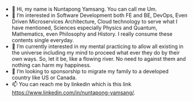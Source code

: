 - 👋 Hi, my name is Nuntapong Yamsang. You can call me Um.
- 👀 I’m interested in Software Development both FE and BE, DevOps, Even Driven Microservices Architecture, Cloud technology to serve what I have mentioned, Sciences especially Physics and Quantum, Mathematics, even Philosophy and History. I really consume these contents single everyday.
- 🌱 I’m currently interested in my mental practicing to allow all existing in the universe including my mind to proceed what ever they do by their own ways. So, let it be, like a flowing river. No need to against them and nothing can harm my happiness.
- 💞️ I’m looking to sponsorship to migrate my family to a developed country like US or Canada.
- 📫 You can reach me by linkedin which is this link https://www.linkedin.com/in/nuntapong-yamsang/.

<!---
nuntapong-yamsang/nuntapong-yamsang is a ✨ special ✨ repository because its `README.md` (this file) appears on your GitHub profile.
You can click the Preview link to take a look at your changes.
--->
